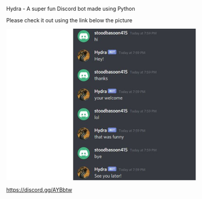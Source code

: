 Hydra - A super fun Discord bot made using Python

Please check it out using the link below the picture

![What is this](Chatbot.JPG)

https://discord.gg/AYBbtw


